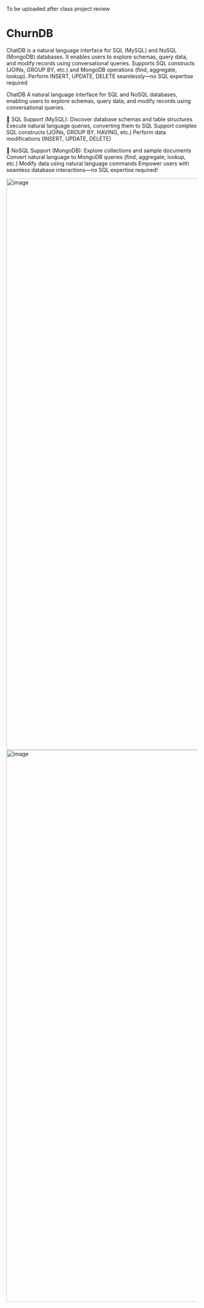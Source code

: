 To be uploaded after class project review

# ChurnDB
ChatDB is a natural language interface for SQL (MySQL) and NoSQL (MongoDB) databases. It enables users to explore schemas, query data, and modify records using conversational queries. Supports SQL constructs (JOINs, GROUP BY, etc.) and MongoDB operations (find, aggregate, lookup). Perform INSERT, UPDATE, DELETE seamlessly—no SQL expertise required



ChatDB
A natural language interface for SQL and NoSQL databases, enabling users to explore schemas, query data, and modify records using conversational queries.

🔹 SQL Support (MySQL):
Discover database schemas and table structures
Execute natural language queries, converting them to SQL
Support complex SQL constructs (JOINs, GROUP BY, HAVING, etc.)
Perform data modifications (INSERT, UPDATE, DELETE)

🔹 NoSQL Support (MongoDB):
Explore collections and sample documents
Convert natural language to MongoDB queries (find, aggregate, lookup, etc.)
Modify data using natural language commands
Empower users with seamless database interactions—no SQL expertise required! 

<img width="1500" alt="image" src="https://github.com/user-attachments/assets/0cb5ab6d-9667-403f-be02-585ef31e8765" />

<img width="1449" alt="image" src="https://github.com/user-attachments/assets/77c5a657-0cf1-4493-8c82-3b13d40ffb39" />




